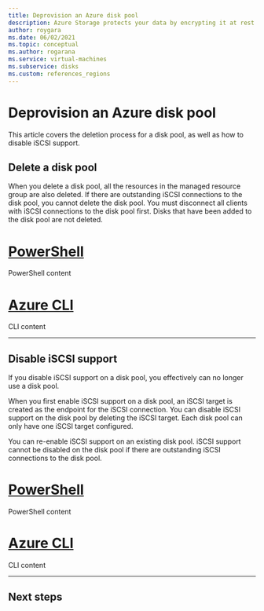 ```yaml
---
title: Deprovision an Azure disk pool
description: Azure Storage protects your data by encrypting it at rest before persisting it to Storage clusters. You can use customer-managed keys to manage encryption with your own keys, or you can rely on Microsoft-managed keys for the encryption of your managed disks.
author: roygara
ms.date: 06/02/2021
ms.topic: conceptual
ms.author: rogarana
ms.service: virtual-machines
ms.subservice: disks
ms.custom: references_regions
---
```


# Deprovision an Azure disk pool

This article covers the deletion process for a disk pool, as well as how to disable iSCSI support.

## Delete a disk pool

When you delete a disk pool, all the resources in the managed resource group are also deleted. If there are outstanding iSCSI connections to the disk pool, you cannot delete the disk pool. You must disconnect all clients with iSCSI connections to the disk pool first. Disks that have been added to the disk pool are not deleted.

# [PowerShell](#tab/azure-powershell)

PowerShell content

# [Azure CLI](#tab/azure-cli)

CLI content

---

## Disable iSCSI support

If you disable iSCSI support on a disk pool, you effectively can no longer use a disk pool.

When you first enable iSCSI support on a disk pool, an iSCSI target is created as the endpoint for the iSCSI connection. You can disable iSCSI support on the disk pool by deleting the iSCSI target. Each disk pool can only have one iSCSI target configured.

You can re-enable iSCSI support on an existing disk pool. iSCSI support cannot be disabled on the disk pool if there are outstanding iSCSI connections to the disk pool.


# [PowerShell](#tab/azure-powershell)

PowerShell content

# [Azure CLI](#tab/azure-cli)

CLI content

---

## Next steps